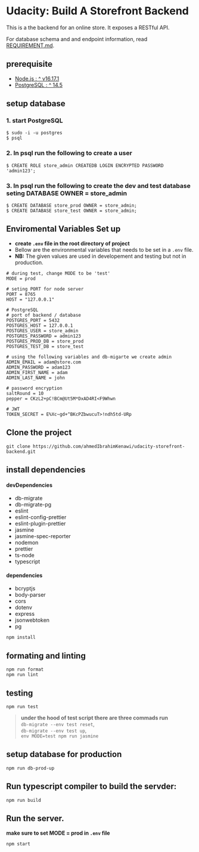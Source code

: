 # Udacity: Build A Storefront Backend

This is a the backend for an online store. It exposes a RESTful API.

For database schema and and endpoint information, read [REQUIREMENT.md](REQUIREMENTS.md).

## prerequisite

- [Node.js : ^ v16.17.1](https://nodejs.org/en/download/)
- [PostgreSQL : ^ 14.5](https://www.postgresql.org/download/)

## setup database

### 1. start PostgreSQL

```shell
$ sudo -i -u postgres
$ psql
```

### 2. In psql run the following to create a user

```shell
$ CREATE ROLE store_admin CREATEDB LOGIN ENCRYPTED PASSWORD 'admin123';
```

### 3. In psql run the following to create the dev and test database seting DATABASE OWNER = store_admin

```shell
$ CREATE DATABASE store_prod OWNER = store_admin;
$ CREATE DATABASE store_test OWNER = store_admin;
```

## Enviromental Variables Set up

- **create `.env` file in the root directory of project**
- Bellow are the environmental variables that needs to be set in a `.env` file.
- **NB:** The given values are used in developement and testing but not in production.

```shell
# during test, change MODE to be 'test'
MODE = prod

# seting PORT for node server
PORT = 8765
HOST = "127.0.0.1"

# PostgreSQL
# port of backend / database
POSTGRES_PORT = 5432
POSTGRES_HOST = 127.0.0.1
POSTGRES_USER = store_admin
POSTGRES_PASSWORD = admin123
POSTGRES_PROD_DB = store_prod
POSTGRES_TEST_DB = store_test

# using the following variables and db-migarte we create admin
ADMIN_EMAIL = adam@store.com
ADMIN_PASSWORD = adam123
ADMIN_FIRST_NAME = adam
ADMIN_LAST_NAME = john

# password encryption
saltRound = 10
pepper = CKzL2+pC!BCm@Ut5M*DxAD4RI<F9Whwn

# JWT
TOKEN_SECRET = E%Xc~gd+^BKcPZbwucuT>!ndh5td-URp
```

## Clone the project

```shell
git clone https://github.com/ahmedIbrahimKenawi/udacity-storefront-backend.git
```

## install dependencies

#### devDependencies

- db-migrate
- db-migrate-pg
- eslint
- eslint-config-prettier
- eslint-plugin-prettier
- jasmine
- jasmine-spec-reporter
- nodemon
- prettier
- ts-node
- typescript

#### dependencies

- bcryptjs
- body-parser
- cors
- dotenv
- express
- jsonwebtoken
- pg

```shell
npm install
```

## formating and linting

```shell
npm run format
npm run lint
```

## testing

```shell
npm run test
```

> **under the hood of test script there are three commads run**\
> `db-migrate --env test reset`,\
> `db-migrate --env test up`, \
> `env MODE=test npm run jasmine`

## setup database for production

```shell
npm run db-prod-up
```

## Run typescript compiler to build the servder:

```shell
npm run build
```

## Run the server.

**make sure to set MODE = prod in `.env` file**

```shell
npm start
```
